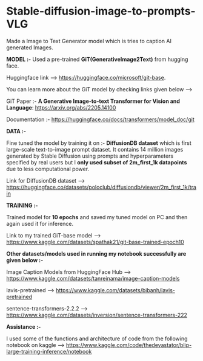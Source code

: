 # Stable-diffusion-image-to-prompts-VLG
Made a Image to Text Generator model which is tries to caption AI generated Images.


**MODEL :-** Used a pre-trained **GiT(GenerativeImage2Text)** from hugging face. 

Huggingface link --> https://huggingface.co/microsoft/git-base.

You can learn more about the GiT model by checking links given below -->

GiT Paper :- **A Generative Image-to-text Transformer for Vision and Language**: https://arxiv.org/abs/2205.14100

Documentation :- https://huggingface.co/docs/transformers/model_doc/git

**DATA :-** 

Fine tuned the model by training it on :- **DiffusionDB dataset** which is first large-scale text-to-image prompt dataset.
It contains 14 million images generated by Stable Diffusion using prompts and hyperparameters specified by real users but I **only used subset of 2m_first_1k datapoints** due to less computational power.

Link for DiffusionDB dataset --> https://huggingface.co/datasets/poloclub/diffusiondb/viewer/2m_first_1k/train

**TRAINING :-** 

Trained model for **10 epochs** and saved my tuned model on PC and then again used it for inference.

Link to my trained GiT-base model --> https://www.kaggle.com/datasets/spathak21/git-base-trained-epoch10

**Other datasets/models used in running my notebook successfully are given below :-**

Image Caption Models from HuggingFace Hub --> https://www.kaggle.com/datasets/tanreinama/image-caption-models

lavis-pretrained --> https://www.kaggle.com/datasets/bibanh/lavis-pretrained

sentence-transformers-2.2.2 --> https://www.kaggle.com/datasets/inversion/sentence-transformers-222

**Assistance :-** 

I used some of the functions and architecture of code from the following notebook on kaggle --> https://www.kaggle.com/code/thedevastator/blip-large-training-inference/notebook
